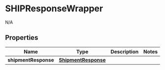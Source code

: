 

# SHIPResponseWrapper

N/A  

## Properties

| Name | Type | Description | Notes |
|------------ | ------------- | ------------- | -------------|
|**shipmentResponse** | [**ShipmentResponse**](ShipmentResponse.md) |  |  |



